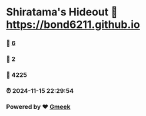 # Shiratama's Hideout :link: https://bond6211.github.io 
### :page_facing_up: [6](https://bond6211.github.io/tag.html) 
### :speech_balloon: 2 
### :hibiscus: 4225 
### :alarm_clock: 2024-11-15 22:29:54 
### Powered by :heart: [Gmeek](https://github.com/Meekdai/Gmeek)
